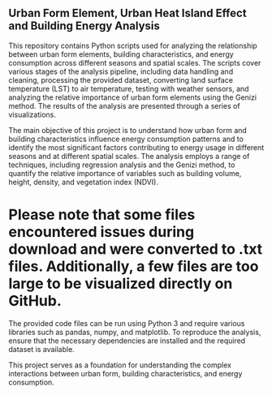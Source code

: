 ## Urban Form Element, Urban Heat Island Effect and Building Energy Analysis

This repository contains Python scripts used for analyzing the relationship between urban form elements, building characteristics, and energy consumption across different seasons and spatial scales. The scripts cover various stages of the analysis pipeline, including data handling and cleaning, processing the provided dataset, converting land surface temperature (LST) to air temperature, testing with weather sensors, and analyzing the relative importance of urban form elements using the Genizi method. The results of the analysis are presented through a series of visualizations.

The main objective of this project is to understand how urban form and building characteristics influence energy consumption patterns and to identify the most significant factors contributing to energy usage in different seasons and at different spatial scales. The analysis employs a range of techniques, including regression analysis and the Genizi method, to quantify the relative importance of variables such as building volume, height, density, and vegetation index (NDVI).

# Please note that some files encountered issues during download and were converted to .txt files. Additionally, a few files are too large to be visualized directly on GitHub.
The provided code files can be run using Python 3 and require various libraries such as pandas, numpy, and matplotlib. To reproduce the analysis, ensure that the necessary dependencies are installed and the required dataset is available.

This project serves as a foundation for understanding the complex interactions between urban form, building characteristics, and energy consumption.
